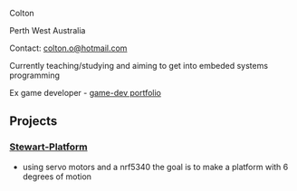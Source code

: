 Colton

Perth West Australia

Contact: colton.o@hotmail.com

Currently teaching/studying and aiming to get into embeded systems programming

Ex game developer - [game-dev portfolio](https://www.coltononderwater.com/)

## Projects
### [Stewart-Platform](https://github.com/colton-o/stewart_platform)
- using servo motors and a nrf5340 the goal is to make a platform with 6 degrees of motion
